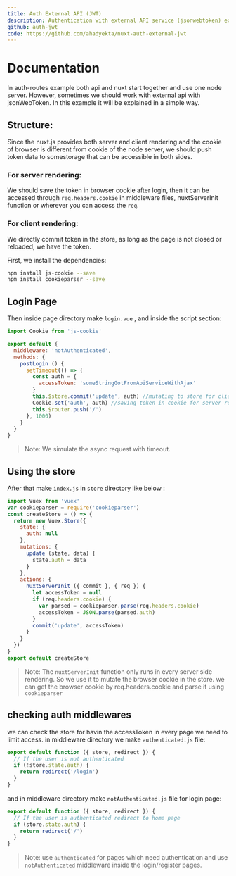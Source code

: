```yaml
---
title: Auth External API (JWT)
description: Authentication with external API service (jsonwebtoken) example with Nuxt.js
github: auth-jwt
code: https://github.com/ahadyekta/nuxt-auth-external-jwt
---
```


# Documentation
In auth-routes example both api and nuxt start together and use one node server. However, sometimes we should work with external api with jsonWebToken.
In this example it will be explained in a simple way.

## Structure:

Since the nuxt.js provides both server and client rendering and the cookie of browser is different from cookie of the node server, we should push token data to somestorage that can be accessible in both sides.

### For server rendering: 
We should save the token in browser cookie after login, then it can be accessed through `req.headers.cookie` in middleware files, nuxtServerInit function or  wherever you can access the `req`.
### For client rendering: 
We directly commit token in the store, as long as the page is not closed or reloaded, we have the token.

First, we install the dependencies:

```bash
npm install js-cookie --save
npm install cookieparser --save
```

## Login Page

Then inside  page directory make `login.vue` , and inside the script section:

```js
import Cookie from 'js-cookie'

export default {
  middleware: 'notAuthenticated',
  methods: {
    postLogin () {
      setTimeout(() => {
        const auth = {
          accessToken: 'someStringGotFromApiServiceWithAjax'
        }
        this.$store.commit('update', auth) //mutating to store for client rendering
        Cookie.set('auth', auth) //saving token in cookie for server rendering
        this.$router.push('/')
      }, 1000)
    }
  }
}
```
> Note: We simulate the async request with timeout.

## Using the store

After that make `index.js` in `store` directory like below :

```javascript
import Vuex from 'vuex'
var cookieparser = require('cookieparser')
const createStore = () => {
  return new Vuex.Store({
    state: {
      auth: null
    },
    mutations: {
      update (state, data) {
        state.auth = data
      }
    },
    actions: {
      nuxtServerInit ({ commit }, { req }) {
        let accessToken = null
        if (req.headers.cookie) {
          var parsed = cookieparser.parse(req.headers.cookie)
          accessToken = JSON.parse(parsed.auth)
        }
        commit('update', accessToken)
      }
    }
  })
}
export default createStore
```
> Note: The `nuxtServerInit` function only runs in every server side rendering. So we use it to mutate the browser cookie in the store. we can get the browser cookie by req.headers.cookie and parse it using `cookieparser`


## checking auth middlewares
we can check the store for havin the accessToken in every page we need to limit access. 
in middleware directory we make `authenticated.js` file:

```javascript
export default function ({ store, redirect }) {
  // If the user is not authenticated
  if (!store.state.auth) {
    return redirect('/login')
  }
}
```

and in middleware directory make `notAuthenticated.js` file for login page:

```javascript
export default function ({ store, redirect }) {
  // If the user is authenticated redirect to home page
  if (store.state.auth) {
    return redirect('/')
  }
}
```
> Note: use `authenticated` for pages which need authentication and use `notAuthenticated` middleware inside the login/register pages.

